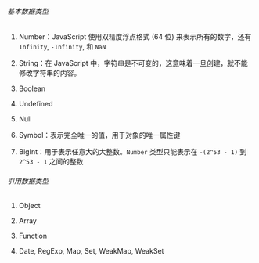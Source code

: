 ###### 基本数据类型

1. Number：JavaScript 使用双精度浮点格式 (64 位) 来表示所有的数字，还有 `Infinity`, `-Infinity`, 和 `NaN` 

2. String：在 JavaScript 中，字符串是不可变的，这意味着一旦创建，就不能修改字符串的内容。

3. Boolean

4. Undefined

5. Null

6. Symbol：表示完全唯一的值，用于对象的唯一属性键

7. BigInt：用于表示任意大的大整数。`Number` 类型只能表示在 `-(2^53 - 1)` 到 `2^53 - 1` 之间的整数

###### 引用数据类型

1. Object

2. Array

3. Function

4. Date, RegExp, Map, Set, WeakMap, WeakSet